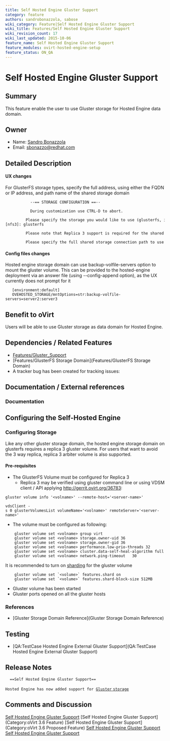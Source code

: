 ```yaml
---
title: Self Hosted Engine Gluster Support
category: feature
authors: sandrobonazzola, sabose
wiki_category: Feature|Self Hosted Engine Gluster Support
wiki_title: Features/Self Hosted Engine Gluster Support
wiki_revision_count: 17
wiki_last_updated: 2015-10-06
feature_name: Self Hosted Engine Gluster Support
feature_modules: ovirt-hosted-engine-setup
feature_status: ON_QA
---
```


# Self Hosted Engine Gluster Support

## Summary

This feature enable the user to use Gluster storage for Hosted Engine data domain.


## Owner

*   Name: [ Sandro Bonazzola](User:SandroBonazzola)
*   Email: <sbonazzo@redhat.com>

## Detailed Description

#### UX changes
For GlusterFS storage types, specify the full address, using either the FQDN or IP address, and path name of the shared storage domain

               --== STORAGE CONFIGURATION ==--
              
               During customization use CTRL-D to abort.
               Please specify the storage you would like to use (glusterfs, iscsi, nfs3, nfs4)[nfs3]: glusterfs 
               Please note that Replica 3 support is required for the shared storage.
               Please specify the full shared storage connection path to use (example: host:/path): storage.example.com:/hosted_engine/glusterfs

#### Config files changes 
Hosted engine storage domain can use backup-volfile-servers option to mount the gluster volume. 
This can be provided to the hosted-engine deployment via an answer file (using --config-append option), as the UX currently does not prompt for it

```
   [environment:default]
   OVEHOSTED_STORAGE/mntOptions=str:backup-volfile-servers=server2:server3
```

## Benefit to oVirt

Users will be able to use Gluster storage as data domain for Hosted Engine.

## Dependencies / Related Features

*   [Features/Gluster_Support](Features/Gluster_Support)
*   [Features/GlusterFS Storage Domain](Features/GlusterFS Storage Domain)
*   A tracker bug has been created for tracking issues:

## Documentation / External references

### Documentation

## Configuring the Self-Hosted Engine

### Configuring Storage
Like any other gluster storage domain, the hosted engine storage domain on glusterfs requires a replica 3 gluster volume. For users that want to avoid the 3 way replica, replica 3 arbiter volume is also supported.

#### Pre-requisites


*   The GlusterFS Volume must be configured for Replica 3
    -   Replica 3 may be verified using gluster command line or using VDSM client / API applying <http://gerrit.ovirt.org/36783>:

`gluster volume info '<volname>' --remote-host='<server-name>'`

`vdsClient -s 0 glusterVolumesList volumeName='<volname>' remoteServer='<server-name>'`

*   The volume must be configured as following:

```
    gluster volume set <volname> group virt
    gluster volume set <volname> storage.owner-uid 36 
    gluster volume set <volname> storage.owner-gid 36
    gluster volume set <volname> performance.low-prio-threads 32
    gluster volume set <volname> cluster.data-self-heal-algorithm full
    gluster volume set <volname> network.ping-timeout   30
```   
It is recommended to turn on [sharding](http://blog.gluster.org/2015/12/introducing-shard-translator/) for the gluster volume

```
    gluster volume set `<volume>` features.shard on
    gluster volume set `<volume>` features.shard-block-size 512MB
```

*  Gluster volume has been started 
*  Gluster ports opened on all the gluster hosts


### References

*   [Gluster Storage Domain Reference](Gluster Storage Domain Reference)

## Testing

*   [QA:TestCase Hosted Engine External Gluster Support](QA:TestCase Hosted Engine External Gluster Support)

## Release Notes

      ==Self Hosted Engine Gluster Support==
`Hosted Engine has now added support for `[`Gluster` `storage`](Features/Self_Hosted_Engine_Gluster_Support)

## Comments and Discussion


[Self Hosted Engine Gluster Support](Category:Feature) [Self Hosted Engine Gluster Support](Category:oVirt 3.6 Feature) [Self Hosted Engine Gluster Support](Category:oVirt 3.6 Proposed Feature) [Self Hosted Engine Gluster Support](Category:HostedEngine) [Self Hosted Engine Gluster Support](Category:Integration)
